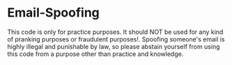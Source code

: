 # Email-Spoofing
This code is only for practice purposes. It should NOT be used for any kind of pranking purposes or fraudulent purposes!. 
Spoofing someone's email is highly illegal and punishable by law, so please abstain yourself from using this code from a purpose other 
than practice and knowledge. 

